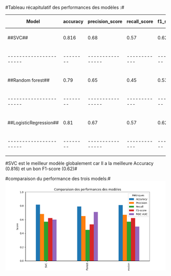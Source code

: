 #Tableau récapitulatif des performances des modèles :#

|Model                 |accuracy|precision_score |recall_score|f1_score|roc_auc_score  |ROC         |matrice confusion  |
|----------------------|--------|----------------|------------|--------|---------------|------------|---------------|
|##SVC##               |0.816   |0.68            |0.57        |0.62    |0.60           |<img src="SVC/courbe_roc.png" width="150"/>|<img src="SVC/matrice_confusion.png" width="150"/>       |
|----------------------|--------|----------------|------------|--------|---------------|------------|---------------|
|##Random forest##     |0.79    |0.65            |0.45        |0.53    |0.71           |<img src="RandomForest/curv_roc.png" width="120"/>|<img src="RandomForest/matrice_confusion.png" width="120"/> 
|----------------------|--------|----------------|------------|--------|---------------|------------|---------------|
|##LogisticRegression##|0.81    |0.67            |0.57        |0.62    |0.5            |<img src="logisticregression/Figure_1.png" width="120"/>|<img src="logisticregression/matrice_confusion.png" width="120"/> 
|----------------------|--------|----------------|------------|--------|---------------|------------|---------------|

#SVC est le meilleur modèle globalement car Il a la meilleure Accuracy (0.816) et un bon F1-score (0.62)#

#comparaison du performance des trois models:#
![comparaison du performance ](bar.png)


